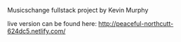 Musicschange fullstack project by Kevin Murphy

live version can be found here: http://peaceful-northcutt-624dc5.netlify.com/
